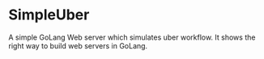 # SimpleUber

A simple GoLang Web server which simulates uber workflow. It shows the right way to build web servers in GoLang.